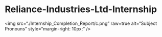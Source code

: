 # Reliance-Industries-Ltd-Internship

<img
src=“./Internship_Completion_Report/c.png”
raw=true
alt=“Subject Pronouns”
style=“margin-right: 10px;”
/>